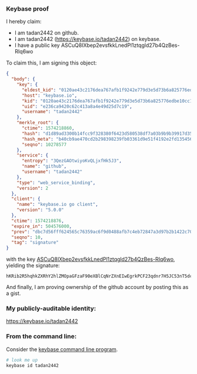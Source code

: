 ### Keybase proof

I hereby claim:

  * I am tadan2442 on github.
  * I am tadan2442 (https://keybase.io/tadan2442) on keybase.
  * I have a public key ASCuQ8IXbep2evsfkkLnedPl1ztqgld27b4QzBes-RIq6wo

To claim this, I am signing this object:

```json
{
  "body": {
    "key": {
      "eldest_kid": "0120ae43c2176dea767afb1f9242e779d3e5d73b6a825776edbe10cc17acf9122aeb0a",
      "host": "keybase.io",
      "kid": "0120ae43c2176dea767afb1f9242e779d3e5d73b6a825776edbe10cc17acf9122aeb0a",
      "uid": "e236ca9420c62c413a8a4e49d25d7c19",
      "username": "tadan2442"
    },
    "merkle_root": {
      "ctime": 1574218860,
      "hash": "d1d89ad3300b14fcc9f328380f6423d580538df7a03b9b9b39917d354a4d3c6435a605c6560153c62163cf3298b20ef387189bd2a17b28989bc0e42c7a2ec9bd",
      "hash_meta": "b40cb9ae470cd2b298398239fb03361d9e51f4192e2fd135456faa11c6dbacfb",
      "seqno": 10278577
    },
    "service": {
      "entropy": "3QezGAOtwiyoKvQLjxfHk5J3",
      "name": "github",
      "username": "tadan2442"
    },
    "type": "web_service_binding",
    "version": 2
  },
  "client": {
    "name": "keybase.io go client",
    "version": "5.0.0"
  },
  "ctime": 1574218876,
  "expire_in": 504576000,
  "prev": "dbc7d56fff624565c76359ac6f9d0488afb7c4eb72847a3d97b2b1422c700aac",
  "seqno": 10,
  "tag": "signature"
}
```

with the key [ASCuQ8IXbep2evsfkkLnedPl1ztqgld27b4QzBes-RIq6wo](https://keybase.io/tadan2442), yielding the signature:

```
hKRib2R5hqhkZXRhY2hlZMOpaGFzaF90eXBlCqNrZXnEIwEgrkPCF23qdnr7H5JC53nT5dc7aoJXdu2+EMwXrPkSKusKp3BheWxvYWTESpcCCsQg28fVb/9iRWXHY1msb50EiK+3xOtyhHo9l7KxQixwCqzEIESCypb3Apox+pmswZ5Fq5XFmyrq/UlBRvoC2wEWPEkMAgHCo3NpZ8RA8ElQztaD1v0T0xNsKvmaDwwXO+r0y1FyjyboUrEwfFPXXJZ+gcsXUwU8ev+fbn0U7TglIQZ2lE3eMSuOfQIuBahzaWdfdHlwZSCkaGFzaIKkdHlwZQildmFsdWXEIHYZS+SMHSWpzzw35+Nzlc5CcggaWpKMRcyjRa0dz4f3o3RhZ80CAqd2ZXJzaW9uAQ==

```

And finally, I am proving ownership of the github account by posting this as a gist.

### My publicly-auditable identity:

https://keybase.io/tadan2442

### From the command line:

Consider the [keybase command line program](https://keybase.io/download).

```bash
# look me up
keybase id tadan2442
```
